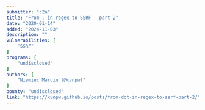 ```yaml
---
submitter: "c2a"
title: "From . in regex to SSRF — part 2"
date: "2020-01-14"
added: "2024-11-03"
description: ""
vulnerabilities: [
    "SSRF"
]
programs: [
    "undisclosed"
]
authors: [
    "Niemiec Marcin (@xvnpw)"
]
bounty: "undisclosed"
link: "https://xvnpw.github.io/posts/from-dot-in-regex-to-ssrf-part-2/"
---
```




